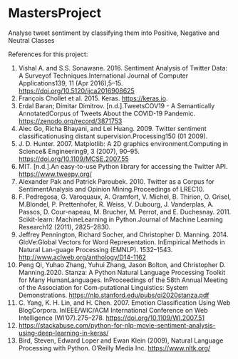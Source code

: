 # MastersProject

Analyse tweet sentiment by classifying them into Positive, Negative and Neutral Classes


References for this project:

1. Vishal A. and S.S. Sonawane. 2016. Sentiment Analysis of Twitter Data: A Surveyof Techniques.International Journal of Computer Applications139, 11 (Apr 2016),5–15.   https://doi.org/10.5120/ijca2016908625
2.  François Chollet et al. 2015. Keras. https://keras.io.
3. Erdal Baran; Dimitar Dimitrov. [n.d.].TweetsCOV19 - A Semantically AnnotatedCorpus of Tweets About the COVID-19 Pandemic.    https://zenodo.org/record/3871753
4. Alec Go, Richa Bhayani, and Lei Huang. 2009. Twitter sentiment classificationusing distant supervision.Processing150 (01 2009).
5. J. D. Hunter. 2007. Matplotlib: A 2D graphics environment.Computing in Science& Engineering9, 3 (2007), 90–95.  https://doi.org/10.1109/MCSE.2007.55
6. MIT. [n.d.].An easy-to-use Python library for accessing the Twitter API.   https://www.tweepy.org/
7. Alexander Pak and Patrick Paroubek. 2010. Twitter as a Corpus for SentimentAnalysis and Opinion Mining.Proceedings of LREC10.
8. F. Pedregosa, G. Varoquaux, A. Gramfort, V. Michel, B. Thirion, O. Grisel, M.Blondel, P. Prettenhofer, R. Weiss, V. Dubourg, J. Vanderplas, A. Passos, D. Cour-napeau, M. Brucher, M. Perrot, and E. Duchesnay. 2011. Scikit-learn: MachineLearning in Python.Journal of Machine Learning Research12 (2011), 2825–2830.
9. Jeffrey Pennington, Richard Socher, and Christopher D. Manning. 2014. GloVe:Global Vectors for Word Representation. InEmpirical Methods in Natural Lan-guage Processing (EMNLP). 1532–1543.  http://www.aclweb.org/anthology/D14-1162
10. Peng Qi, Yuhao Zhang, Yuhui Zhang, Jason Bolton, and Christopher D. Manning.2020. Stanza: A Python Natural Language Processing Toolkit for Many HumanLanguages. InProceedings of the 58th Annual Meeting of the Association for Com-putational Linguistics: System Demonstrations.   https://nlp.stanford.edu/pubs/qi2020stanza.pdf
11. C. Yang, K. H. Lin, and H. Chen. 2007. Emotion Classification Using Web BlogCorpora. InIEEE/WIC/ACM International Conference on Web Intelligence (WI’07).275–278.  https://doi.org/10.1109/WI.2007.51
12. https://stackabuse.com/python-for-nlp-movie-sentiment-analysis-using-deep-learning-in-keras/
13. Bird, Steven, Edward Loper and Ewan Klein (2009), Natural Language Processing with Python. O’Reilly Media Inc. https://www.nltk.org/

